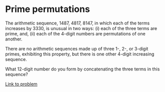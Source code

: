 # Prime permutations

<p>The arithmetic sequence, 1487, 4817, 8147, in which each of the terms increases by 3330, is unusual in two ways: (i) each of the three terms are prime, and, (ii) each of the 4-digit numbers are permutations of one another.</p>
<p>There are no arithmetic sequences made up of three 1-, 2-, or 3-digit primes, exhibiting this property, but there is one other 4-digit increasing sequence.</p>
<p>What 12-digit number do you form by concatenating the three terms in this sequence?</p>


[Link to problem](https://projecteuler.net/problem=49)

